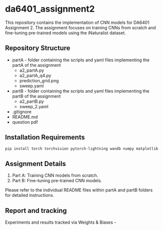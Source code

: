 # da6401_assignment2

This repository contains the implementation of CNN models for DA6401 Assignment 2. The assignment focuses on training CNNs from scratch and fine-tuning pre-trained models using the iNaturalist dataset.

## Repository Structure
- partA - folder containing the scripts and yaml files implementing the partA of the assignment 
  - a2_partA.py
  - a2_partA_q4.py
  - prediction_grid.png
  -  sweep.yaml
- partB - folder containing the scripts and yaml files implementing the partB of the assignment
  - a2_partB.py
  -  sweep_2.yaml
- .gitignore
- README.md
- question pdf

## Installation Requirements
```bash
pip install torch torchvision pytorch-lightning wandb numpy matplotlib
```

## Assignment Details
1. Part A: Training CNN models from scratch.
2. Part B: Fine-tuning pre-trained CNN models.

Please refer to the individual README files within partA and partB folders for detailed instructions.

## Report and tracking
Experiments and results tracked via Weights & Biases - 
